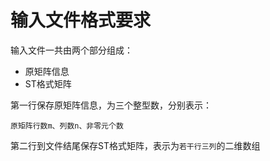 # 输入文件格式要求

输入文件一共由两个部分组成：

* 原矩阵信息
* ST格式矩阵

第一行保存原矩阵信息，为三个整型数，分别表示：

    原矩阵行数m、列数n、非零元个数

第二行到文件结尾保存ST格式矩阵，表示为``若干行三列``的二维数组

